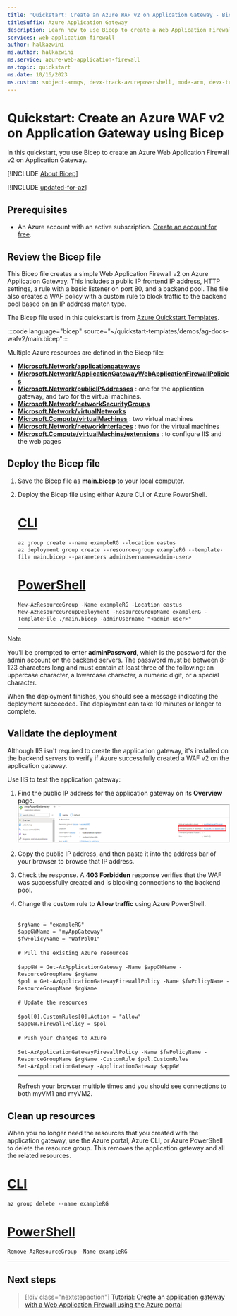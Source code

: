 ```yaml
---
title: 'Quickstart: Create an Azure WAF v2 on Application Gateway - Bicep'
titleSuffix: Azure Application Gateway
description: Learn how to use Bicep to create a Web Application Firewall v2 on Azure Application Gateway.
services: web-application-firewall
author: halkazwini
ms.author: halkazwini
ms.service: azure-web-application-firewall
ms.topic: quickstart
ms.date: 10/16/2023
ms.custom: subject-armqs, devx-track-azurepowershell, mode-arm, devx-track-bicep
---
```


# Quickstart: Create an Azure WAF v2 on Application Gateway using Bicep

In this quickstart, you use Bicep to create an Azure Web Application Firewall v2 on Application Gateway.

[!INCLUDE [About Bicep](~/reusable-content/ce-skilling/azure/includes/resource-manager-quickstart-bicep-introduction.md)]

[!INCLUDE [updated-for-az](~/reusable-content/ce-skilling/azure/includes/updated-for-az.md)]

## Prerequisites

- An Azure account with an active subscription. [Create an account for free](https://azure.microsoft.com/free/?WT.mc_id=A261C142F).

## Review the Bicep file

This Bicep file creates a simple Web Application Firewall v2 on Azure Application Gateway. This includes a public IP frontend IP address, HTTP settings, a rule with a basic listener on port 80, and a backend pool. The file also creates a WAF policy with a custom rule to block traffic to the backend pool based on an IP address match type.

The Bicep file used in this quickstart is from [Azure Quickstart Templates](https://azure.microsoft.com/resources/templates/ag-docs-wafv2/).

:::code language="bicep" source="~/quickstart-templates/demos/ag-docs-wafv2/main.bicep":::

Multiple Azure resources are defined in the Bicep file:

- [**Microsoft.Network/applicationgateways**](/azure/templates/microsoft.network/applicationgateways)
- [**Microsoft.Network/ApplicationGatewayWebApplicationFirewallPolicies**](/azure/templates/microsoft.network/ApplicationGatewayWebApplicationFirewallPolicies)
- [**Microsoft.Network/publicIPAddresses**](/azure/templates/microsoft.network/publicipaddresses) : one for the application gateway, and two for the virtual machines.
- [**Microsoft.Network/networkSecurityGroups**](/azure/templates/microsoft.network/networksecuritygroups)
- [**Microsoft.Network/virtualNetworks**](/azure/templates/microsoft.network/virtualnetworks)
- [**Microsoft.Compute/virtualMachines**](/azure/templates/microsoft.compute/virtualmachines) : two virtual machines
- [**Microsoft.Network/networkInterfaces**](/azure/templates/microsoft.network/networkinterfaces) : two for the virtual machines
- [**Microsoft.Compute/virtualMachine/extensions**](/azure/templates/microsoft.compute/virtualmachines/extensions) : to configure IIS and the web pages

## Deploy the Bicep file

1. Save the Bicep file as **main.bicep** to your local computer.
1. Deploy the Bicep file using either Azure CLI or Azure PowerShell.

    # [CLI](#tab/CLI)

    ```azurecli
    az group create --name exampleRG --location eastus
    az deployment group create --resource-group exampleRG --template-file main.bicep --parameters adminUsername=<admin-user>
    ```

    # [PowerShell](#tab/PowerShell)

    ```azurepowershell
    New-AzResourceGroup -Name exampleRG -Location eastus
    New-AzResourceGroupDeployment -ResourceGroupName exampleRG -TemplateFile ./main.bicep -adminUsername "<admin-user>"
    ```

    ---

> [!NOTE]
> You'll be prompted to enter **adminPassword**, which is the password for the admin account on the backend servers. The password must be between 8-123 characters long and must contain at least three of the following: an uppercase character, a lowercase character, a numeric digit, or a special character.

When the deployment finishes, you should see a message indicating the deployment succeeded. The deployment can take 10 minutes or longer to complete.

## Validate the deployment

Although IIS isn't required to create the application gateway, it's installed on the backend servers to verify if Azure successfully created a WAF v2 on the application gateway.

Use IIS to test the application gateway:

1. Find the public IP address for the application gateway on its **Overview** page.![Record application gateway public IP address](../../application-gateway/media/application-gateway-create-gateway-bicep/app-gateway-ip-address-bicep.png)
2. Copy the public IP address, and then paste it into the address bar of your browser to browse that IP address.
3. Check the response. A **403 Forbidden** response verifies that the WAF was successfully created and is blocking connections to the backend pool.
4. Change the custom rule to **Allow traffic** using Azure PowerShell.

    ```azurepowershell
    
    $rgName = "exampleRG"
    $appGWName = "myAppGateway"
    $fwPolicyName = "WafPol01"

    # Pull the existing Azure resources

    $appGW = Get-AzApplicationGateway -Name $appGWName -ResourceGroupName $rgName
    $pol = Get-AzApplicationGatewayFirewallPolicy -Name $fwPolicyName -ResourceGroupName $rgName

    # Update the resources

    $pol[0].CustomRules[0].Action = "allow"
    $appGW.FirewallPolicy = $pol

    # Push your changes to Azure

    Set-AzApplicationGatewayFirewallPolicy -Name $fwPolicyName -ResourceGroupName $rgName -CustomRule $pol.CustomRules
    Set-AzApplicationGateway -ApplicationGateway $appGW
    ```

    ---

    Refresh your browser multiple times and you should see connections to both myVM1 and myVM2.

## Clean up resources

When you no longer need the resources that you created with the application gateway, use the Azure portal, Azure CLI, or Azure PowerShell to delete the resource group. This removes the application gateway and all the related resources.

# [CLI](#tab/CLI)

```azurecli-interactive
az group delete --name exampleRG
```

# [PowerShell](#tab/PowerShell)

```azurepowershell-interactive
Remove-AzResourceGroup -Name exampleRG
```

---

## Next steps

> [!div class="nextstepaction"]
> [Tutorial: Create an application gateway with a Web Application Firewall using the Azure portal](application-gateway-web-application-firewall-portal.md)
